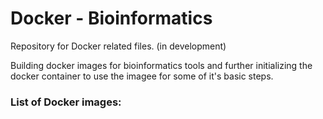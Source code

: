 # Docker - Bioinformatics
Repository for Docker related files. (in development)

Building docker images for bioinformatics tools and further initializing the docker container to use the imagee for some of it's basic steps.

### List of Docker images:

